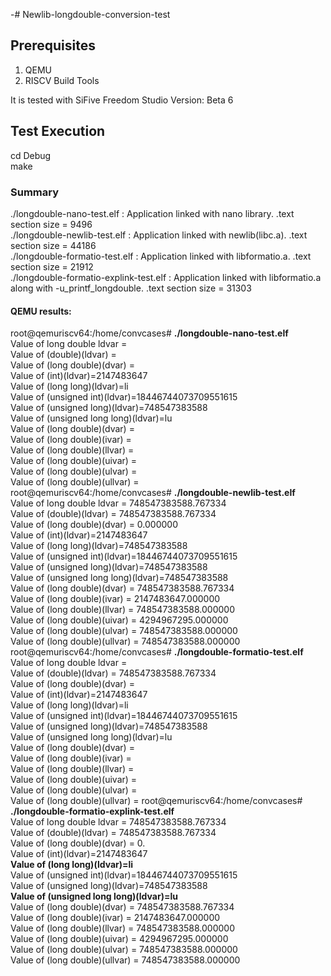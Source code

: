 -# Newlib-longdouble-conversion-test

## Prerequisites
1. QEMU
2. RISCV Build Tools

It is tested with SiFive Freedom Studio Version: Beta 6

## Test Execution
cd Debug  
make  

### Summary
./longdouble-nano-test.elf : Application linked with nano library. .text section size = 9496  
./longdouble-newlib-test.elf : Application linked with newlib(libc.a). .text section size = 44186  
./longdouble-formatio-test.elf : Application linked with libformatio.a. .text section size = 21912  
./longdouble-formatio-explink-test.elf : Application linked with libformatio.a along with -u_printf_longdouble. .text section size = 31303     

  
#### QEMU results:  
﻿root@qemuriscv64:/home/convcases# **./longdouble-nano-test.elf**  
Value of long double ldvar =   
Value of (double)(ldvar) =   
Value of (long double)(dvar) =   
Value of (int)(ldvar)=2147483647  
Value of (long long)(ldvar)=li  
Value of (unsigned int)(ldvar)=18446744073709551615  
Value of (unsigned long)(ldvar)=748547383588  
Value of (unsigned long long)(ldvar)=lu  
Value of (long double)(dvar) =   
Value of (long double)(ivar) =   
Value of (long double)(llvar) =   
Value of (long double)(uivar) =   
Value of (long double)(ulvar) =   
Value of (long double)(ullvar) =   
root@qemuriscv64:/home/convcases# **./longdouble-newlib-test.elf**  
Value of long double ldvar = 748547383588.767334  
Value of (double)(ldvar) = 748547383588.767334  
Value of (long double)(dvar) = 0.000000  
Value of (int)(ldvar)=2147483647  
Value of (long long)(ldvar)=748547383588  
Value of (unsigned int)(ldvar)=18446744073709551615  
Value of (unsigned long)(ldvar)=748547383588  
Value of (unsigned long long)(ldvar)=748547383588  
Value of (long double)(dvar) = 748547383588.767334  
Value of (long double)(ivar) = 2147483647.000000  
Value of (long double)(llvar) = 748547383588.000000  
Value of (long double)(uivar) = 4294967295.000000  
Value of (long double)(ulvar) = 748547383588.000000  
Value of (long double)(ullvar) = 748547383588.000000  
root@qemuriscv64:/home/convcases# **./longdouble-formatio-test.elf**  
Value of long double ldvar =   
Value of (double)(ldvar) = 748547383588.767334  
Value of (long double)(dvar) =   
Value of (int)(ldvar)=2147483647  
Value of (long long)(ldvar)=li  
Value of (unsigned int)(ldvar)=18446744073709551615  
Value of (unsigned long)(ldvar)=748547383588  
Value of (unsigned long long)(ldvar)=lu  
Value of (long double)(dvar) =   
Value of (long double)(ivar) =   
Value of (long double)(llvar) =   
Value of (long double)(uivar) =   
Value of (long double)(ulvar) =   
Value of (long double)(ullvar) = 
root@qemuriscv64:/home/convcases# **./longdouble-formatio-explink-test.elf**  
Value of long double ldvar = 748547383588.767334  
Value of (double)(ldvar) = 748547383588.767334  
Value of (long double)(dvar) = 0.  
Value of (int)(ldvar)=2147483647  
**Value of (long long)(ldvar)=li**  
Value of (unsigned int)(ldvar)=18446744073709551615  
Value of (unsigned long)(ldvar)=748547383588  
**Value of (unsigned long long)(ldvar)=lu**  
Value of (long double)(dvar) = 748547383588.767334  
Value of (long double)(ivar) = 2147483647.000000  
Value of (long double)(llvar) = 748547383588.000000  
Value of (long double)(uivar) = 4294967295.000000  
Value of (long double)(ulvar) = 748547383588.000000  
Value of (long double)(ullvar) = 748547383588.000000  

